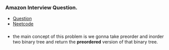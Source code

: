 ### Amazon Interview Question.
* [Question](https://leetcode.com/problems/construct-binary-tree-from-preorder-and-inorder-traversal)
* [Neetcode](https://www.youtube.com/watch?v=ihj4IQGZ2zc)

###
* the main concept of this problem is we gonna take preorder and inorder two binary tree and return the **preordered** version of that binary tree.